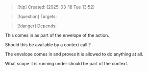 
>[!tip] Created: [2025-03-18 Tue 13:52]

>[!question] Targets: 

>[!danger] Depends: 

This comes in as part of the envelope of the action.

Should this be available by a context call ?

The envelope comes in and proves it is allowed to do anything at all.

What scope it is running under should be part of the context.